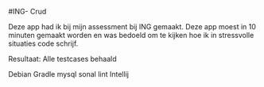 #ING- Crud

Deze app had ik bij mijn assessment bij ING gemaakt. Deze app moest in 10 minuten gemaakt worden en was bedoeld om te kijken hoe ik in stressvolle situaties code schrijf.

Resultaat:
Alle testcases behaald

Debian
Gradle
mysql
sonal lint
Intellij
